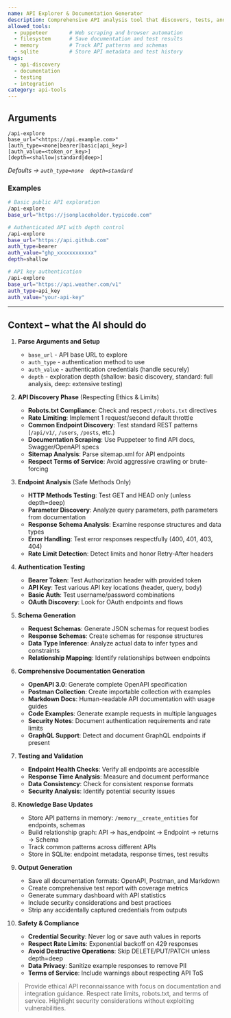 ```yaml
---
name: API Explorer & Documentation Generator
description: Comprehensive API analysis tool that discovers, tests, and documents APIs. Automatically explores REST endpoints, generates OpenAPI specifications, tests authentication methods, and creates interactive documentation. Respects rate limits and robots.txt while providing ethical API reconnaissance.
allowed_tools:
  - puppeteer       # Web scraping and browser automation
  - filesystem      # Save documentation and test results
  - memory          # Track API patterns and schemas
  - sqlite          # Store API metadata and test history
tags:
  - api-discovery
  - documentation
  - testing
  - integration
category: api-tools
---
```


## Arguments

```
/api-explore 
base_url="<https://api.example.com>"
[auth_type=<none|bearer|basic|api_key>]
[auth_value=<token_or_key>]
[depth=<shallow|standard|deep>]
```
*Defaults → `auth_type=none  depth=standard`*

### Examples

```bash
# Basic public API exploration
/api-explore 
base_url="https://jsonplaceholder.typicode.com"

# Authenticated API with depth control
/api-explore 
base_url="https://api.github.com"
auth_type=bearer
auth_value="ghp_xxxxxxxxxxxx"
depth=shallow

# API key authentication
/api-explore 
base_url="https://api.weather.com/v1"
auth_type=api_key
auth_value="your-api-key"
```

---

## Context – what the AI should do

1. **Parse Arguments and Setup**
   * `base_url` - API base URL to explore
   * `auth_type` - authentication method to use
   * `auth_value` - authentication credentials (handle securely)
   * `depth` - exploration depth (shallow: basic discovery, standard: full analysis, deep: extensive testing)

2. **API Discovery Phase** (Respecting Ethics & Limits)
   * **Robots.txt Compliance**: Check and respect `/robots.txt` directives
   * **Rate Limiting**: Implement 1 request/second default throttle
   * **Common Endpoint Discovery**: Test standard REST patterns (`/api/v1/`, `/users`, `/posts`, etc.)
   * **Documentation Scraping**: Use Puppeteer to find API docs, Swagger/OpenAPI specs
   * **Sitemap Analysis**: Parse sitemap.xml for API endpoints
   * **Respect Terms of Service**: Avoid aggressive crawling or brute-forcing

3. **Endpoint Analysis** (Safe Methods Only)
   * **HTTP Methods Testing**: Test GET and HEAD only (unless depth=deep)
   * **Parameter Discovery**: Analyze query parameters, path parameters from documentation
   * **Response Schema Analysis**: Examine response structures and data types
   * **Error Handling**: Test error responses respectfully (400, 401, 403, 404)
   * **Rate Limit Detection**: Detect limits and honor Retry-After headers

4. **Authentication Testing**
   * **Bearer Token**: Test Authorization header with provided token
   * **API Key**: Test various API key locations (header, query, body)
   * **Basic Auth**: Test username/password combinations
   * **OAuth Discovery**: Look for OAuth endpoints and flows

5. **Schema Generation**
   * **Request Schemas**: Generate JSON schemas for request bodies
   * **Response Schemas**: Create schemas for response structures
   * **Data Type Inference**: Analyze actual data to infer types and constraints
   * **Relationship Mapping**: Identify relationships between endpoints

6. **Comprehensive Documentation Generation**
   * **OpenAPI 3.0**: Generate complete OpenAPI specification
   * **Postman Collection**: Create importable collection with examples
   * **Markdown Docs**: Human-readable API documentation with usage guides
   * **Code Examples**: Generate example requests in multiple languages
   * **Security Notes**: Document authentication requirements and rate limits
   * **GraphQL Support**: Detect and document GraphQL endpoints if present

7. **Testing and Validation**
   * **Endpoint Health Checks**: Verify all endpoints are accessible
   * **Response Time Analysis**: Measure and document performance
   * **Data Consistency**: Check for consistent response formats
   * **Security Analysis**: Identify potential security issues

8. **Knowledge Base Updates**
   * Store API patterns in memory: `/memory__create_entities` for endpoints, schemas
   * Build relationship graph: API → has_endpoint → Endpoint → returns → Schema
   * Track common patterns across different APIs
   * Store in SQLite: endpoint metadata, response times, test results

9. **Output Generation**
   * Save all documentation formats: OpenAPI, Postman, and Markdown
   * Create comprehensive test report with coverage metrics
   * Generate summary dashboard with API statistics
   * Include security considerations and best practices
   * Strip any accidentally captured credentials from outputs

10. **Safety & Compliance**
    * **Credential Security**: Never log or save auth values in reports
    * **Respect Rate Limits**: Exponential backoff on 429 responses
    * **Avoid Destructive Operations**: Skip DELETE/PUT/PATCH unless depth=deep
    * **Data Privacy**: Sanitize example responses to remove PII
    * **Terms of Service**: Include warnings about respecting API ToS

> Provide ethical API reconnaissance with focus on documentation and integration guidance. Respect rate limits, robots.txt, and terms of service. Highlight security considerations without exploiting vulnerabilities.